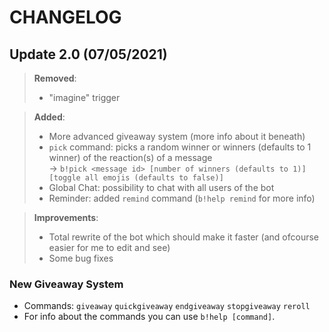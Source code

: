 # CHANGELOG

## Update 2.0 (07/05/2021)
> **Removed**:
> - "imagine" trigger

> **Added**:
> - More advanced giveaway system (more info about it beneath)
> - `pick` command: picks a random winner or winners (defaults to 1 winner) of the reaction(s) of a message\
> -> `b!pick <message id> [number of winners (defaults to 1)] [toggle all emojis (defaults to false)]`
> - Global Chat: possibility to chat with all users of the bot
> - Reminder: added `remind` command (`b!help remind` for more info)

> **Improvements**:
> - Total rewrite of the bot which should make it faster (and ofcourse easier for me to edit and see)
> - Some bug fixes



### New Giveaway System
* Commands: `giveaway` `quickgiveaway` `endgiveaway` `stopgiveaway` `reroll`
* For info about the commands you can use `b!help [command]`.
